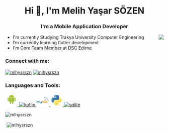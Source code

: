 <h1 align="center">Hi 👋, I'm Melih Yaşar SÖZEN</h1>
<h3 align="center">I'm a Mobile Application Developer</h3>
<img align="right" height="250px" src="https://i.imgur.com/PJkpMHy.gif" />

- I'm currently Studying Trakya University Computer Engineering
- I’m currently learning flutter development
- I'm Core Team Member at DSC Edirne

<h3 align="left">Connect with me:</h3>
<p align="left">
<a href="https://linkedin.com/in/mlhysrszn" target="blank"><img align="center" src="https://raw.githubusercontent.com/rahuldkjain/github-profile-readme-generator/master/src/images/icons/Social/linked-in-alt.svg" alt="mlhysrszn" height="30" width="40" /></a>
<a href="https://instagram.com/mlhysrszn" target="blank"><img align="center" src="https://raw.githubusercontent.com/rahuldkjain/github-profile-readme-generator/master/src/images/icons/Social/instagram.svg" alt="mlhysrszn" height="30" width="40" /></a>
</p>

<h3 align="left">Languages and Tools:</h3>
<p align="left"> <a href="https://developer.android.com" target="_blank"> <img src="https://raw.githubusercontent.com/devicons/devicon/master/icons/android/android-original-wordmark.svg" alt="android" width="40" height="40"/> </a> <a href="https://kotlinlang.org" target="_blank"> <img src="https://www.vectorlogo.zone/logos/kotlinlang/kotlinlang-icon.svg" alt="kotlin" width="40" height="40"/> </a> <a href="https://www.mysql.com/" target="_blank"> <img src="https://raw.githubusercontent.com/devicons/devicon/master/icons/mysql/mysql-original-wordmark.svg" alt="mysql" width="40" height="40"/> </a> <a href="https://www.python.org" target="_blank"> <img src="https://raw.githubusercontent.com/devicons/devicon/master/icons/python/python-original.svg" alt="python" width="40" height="40"/> </a> <a href="https://www.sqlite.org/" target="_blank"> <img src="https://www.vectorlogo.zone/logos/sqlite/sqlite-icon.svg" alt="sqlite" width="40" height="40"/> </a> </p>



<p><img align="center" src="https://github-readme-stats.vercel.app/api/top-langs?username=mlhysrszn&show_icons=true&locale=en&layout=compact" alt="mlhysrszn" /></p>

<p>&nbsp;<img align="center" src="https://github-readme-stats.vercel.app/api?username=mlhysrszn&show_icons=true&locale=en" alt="mlhysrszn" /></p>
